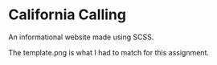 # California Calling

An informational website made using SCSS.

The template.png is what I had to match for this assignment.
